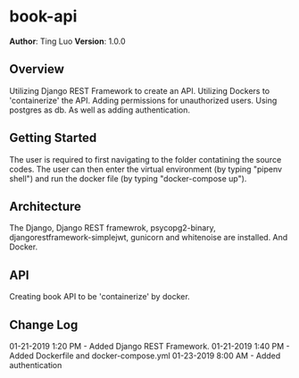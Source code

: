 # book-api

**Author**: Ting Luo
**Version**: 1.0.0

## Overview
Utilizing Django REST Framework to create an API. Utilizing Dockers to 'containerize' the API. Adding permissions for unauthorized users. Using postgres as db. As well as adding authentication.

## Getting Started
The user is required to first navigating to the folder contatining the source codes. The user can then enter the virtual environment (by typing "pipenv shell") and run the docker file (by typing "docker-compose up").

## Architecture
The Django, Django REST framewrok, psycopg2-binary, djangorestframework-simplejwt, gunicorn and whitenoise are installed. And Docker.

## API
Creating book API to be 'containerize' by docker.

## Change Log
01-21-2019 1:20 PM - Added Django REST Framework.
01-21-2019 1:40 PM - Added Dockerfile and docker-compose.yml
01-23-2019 8:00 AM - Added authentication


